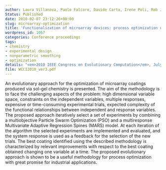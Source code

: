 ```yaml
---
author: Laura Villanova, Paolo Falcaro, Davide Carta, Irene Poli, Rob J Hyndman, Kate Smith&#8209;Miles
Status: Published
date: 2010-02-07 23:12:26+00:00
slug: microarray-optimization
title: 'Functionalization of microarray devices: process optimization using a multiobjective PSO and multiresponse MARS modeling'
wordpress_id: 1057
categories: Conference proceedings
tags:
- chemistry
- experimental design
- nonparametric smoothing
- optimization
details: "<em>2010 IEEE Congress on Evolutionary Computation</em>, July 18-23, Barcelona, Spain"
file: WCCI2010_ver3.pdf
---
```


An evolutionary approach for the optimization of microarray coatings produced via sol-gel chemistry is presented. The aim of the methodology is to face the challenging aspects of the problem: high dimensional variable space, constraints on the independent variables, multiple responses, expensive or time-consuming experimental trials, expected complexity of the functional relationships between independent and response variables. The proposed approach iteratively select a set of experiments by combining a multiobjective Particle Swarm Optimization (PSO) and a multiresponse Multivariate Adaptive Regression Spines (MARS) model. At each iteration of the algorithm the selected experiments are implemented and evaluated, and the system response is used as a feedback for the selection of the new trials. The best coating identified using the described methodology is characterized by relevant improvements with respect to the best coating obtained changing one variable at a time. The proposed evolutionary approach is shown to be a useful methodology for process optimization with great promise for industrial applications.
